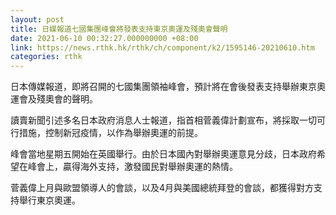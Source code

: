 ```yaml
---
layout: post
title: 日媒報道七國集團峰會將發表支持東京奧運及殘奧會聲明
date: 2021-06-10 00:32:27.000000000 +08:00
link: https://news.rthk.hk/rthk/ch/component/k2/1595146-20210610.htm
categories: rthk
---
```


日本傳媒報道，即將召開的七國集團領袖峰會，預計將在會後發表支持舉辦東京奧運會及殘奧會的聲明。

讀賣新聞引述多名日本政府消息人士報道，指首相菅義偉計劃宣布，將採取一切可行措施，控制新冠疫情，以作為舉辦奧運的前提。

峰會當地星期五開始在英國舉行。由於日本國內對舉辦奧運意見分歧，日本政府希望在峰會上，贏得海外支持，激發國民對舉辦奧運的熱情。

菅義偉上月與歐盟領導人的會談，以及4月與美國總統拜登的會談，都獲得對方支持舉行東京奧運。
